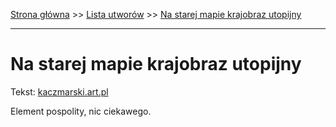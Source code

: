[Strona główna](../index.md) >> [Lista utworów](../list.md) >> [Na starej mapie krajobraz utopijny](336.md)

---

# Na starej mapie krajobraz utopijny

Tekst: [kaczmarski.art.pl](https://www.kaczmarski.art.pl/tworczosc/wiersze/na-starej-mapie-krajobraz-utopijny/)

Element pospolity, nic ciekawego.